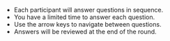 - Each participant will answer questions in sequence.
- You have a limited time to answer each question.
- Use the arrow keys to navigate between questions.
- Answers will be reviewed at the end of the round.

